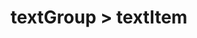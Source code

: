 ---
title: textGroup > textItem
redirect_to: https://ucfopen.github.io/Obojobo-Docs/releases/v3.3.2/developers/obo_nodes/text_item
---